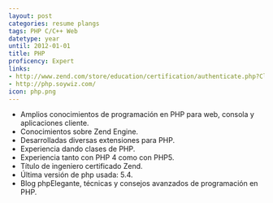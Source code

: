 ```yaml
---
layout: post
categories: resume plangs
tags: PHP C/C++ Web
datetype: year
until: 2012-01-01
title: PHP
proficency: Expert
links:
- http://www.zend.com/store/education/certification/authenticate.php?ClientCandidateID=ZEND002412&RegistrationID=212545372
- http://php.soywiz.com/
icon: php.png
---
```


* Amplios conocimientos de programación en PHP para web, consola y aplicaciones cliente.
* Conocimientos sobre Zend Engine.
* Desarrolladas diversas extensiones para PHP.
* Experiencia dando clases de PHP.
* Experiencia tanto con PHP 4 como con PHP5.
* Título de ingeniero certificado Zend.
* Última versión de php usada: 5.4.
* Blog phpElegante, técnicas y consejos avanzados de programación en PHP.
